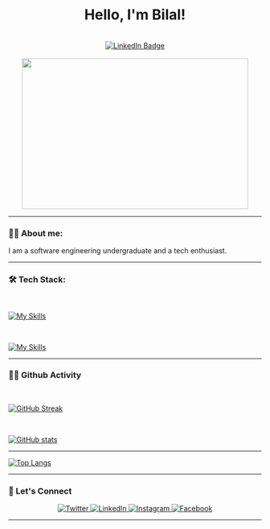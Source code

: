 <div id="header" align="center">
  <h1 align="center">
  Hello, I'm Bilal!
  </h1>
  <div>
    <img src="https://komarev.com/ghpvc/?username=BilalR4M&style=flat-square&color=blue" alt=""/>
  </div>
  <br>
  <div id="badges">
    <a href="https://www.linkedin.com/in/bilalr4m/">
      <img src="https://img.shields.io/badge/LinkedIn-blue?style=for-the-badge&logo=linkedin&logoColor=white" alt="LinkedIn Badge"/>
    </a>
  </div>
  <br>
</div>

<div align="center">
  <img src="https://media4.giphy.com/media/v1.Y2lkPTc5MGI3NjExazV4anRib2puNWl4Njlxc3V6eW5waTFhMDR3ODY1cWRwY2huOG45YyZlcD12MV9pbnRlcm5hbF9naWZfYnlfaWQmY3Q9Zw/l7zabeVIt16efVp6wg/giphy.webp" width="450" height="300"/>
</div>

---

### 🐱‍👤 About me:

I am a software engineering undergraduate and a tech enthusiast.

---

### :hammer_and_wrench: Tech Stack:

<br>

[![My Skills](https://skillicons.dev/icons?i=c,cpp,java,kotlin,dart,python,js,ts,php,html,css,tailwind)](https://skillicons.dev)

<br>

[![My Skills](https://skillicons.dev/icons?i=react,nodejs,nextjs,spring,mongodb,jest,mysql,flutter,androidstudio,figma,git,materialui)](https://skillicons.dev)

---

### 🐱‍💻 Github Activity

<br>

[![GitHub Streak](http://github-readme-streak-stats.herokuapp.com?user=BilalR4M&theme=dark&border_radius=15&date_format=j%20M%5B%20Y%5D)](https://git.io/streak-stats)

<br>

[![GitHub stats](https://github-readme-stats.vercel.app/api?username=BilalR4M&theme=radical&border_radius=15&)](https://github.com/anuraghazra/github-readme-stats)

---

[![Top Langs](https://github-readme-stats.vercel.app/api/top-langs/?username=BilalR4M&layout=compact&theme=dark&border_radius=15&)](https://github.com/anuraghazra/github-readme-stats)

---

### 🔗 Let's Connect 

<p align="center">
  <a href="https://x.com/bilz0_0" target="_blank">
    <img src="https://img.shields.io/badge/twitter-%231DA1F2.svg?&style=for-the-badge&logo=twitter&logoColor=white&color=071A2C" alt="Twitter"/>
  </a>
  <a href="https://www.linkedin.com/in/bilalr4m/" target="_blank">
    <img src="https://img.shields.io/badge/linkedin-%230077B5.svg?&style=for-the-badge&logo=linkedin&logoColor=white&color=071A2C" alt="LinkedIn"/>
  </a>
  <a href="https://www.instagram.com/bilz0_0/" target="_blank">
    <img src="https://img.shields.io/badge/instagram-%23E4405F.svg?&style=for-the-badge&logo=instagram&logoColor=white&color=071A2C" alt="Instagram"/>
  </a>
  <a href="https://www.facebook.com/mohommed.bilal.3/" target="_blank">
    <img src="https://img.shields.io/badge/facebook-%231877F2.svg?&style=for-the-badge&logo=facebook&logoColor=white&color=071A2C" alt="Facebook"/>
  </a>
</p>

---
